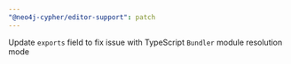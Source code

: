 ```yaml
---
"@neo4j-cypher/editor-support": patch
---
```


Update `exports` field to fix issue with TypeScript `Bundler` module resolution mode

